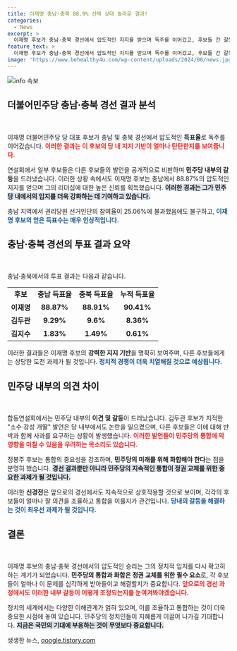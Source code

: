 ```yaml
---
title: 이재명 충남·충북 88.9% 선택 상대 놀라운 결과!
categories:
  - News
excerpt: >
  이재명 후보가 충남·충북 경선에서 압도적인 지지를 받으며 독주를 이어갔고, 후보들 간 갈등도 격화되고 있다. 김두관 후보의 발언에 대한 비판이 이어지며 민주당 내 통합의 필요성이 대두되는 상황. 클릭 필수!
feature_text: >
  이재명 후보가 충남·충북 경선에서 압도적인 지지를 받으며 독주를 이어갔고, 후보들 간 갈등도 격화되고 있다. 김두관 후보의 발언에 대한 비판이 이어지며 민주당 내 통합의 필요성이 대두되는 상황. 클릭 필수!
image: 'https://www.behealthy4u.com/wp-content/uploads/2024/06/news.jpg'
---
```


<p><img src="https://www.behealthy4u.com/wp-content/uploads/2024/06/news.jpg" alt="info 속보" /></p>

<h2 data-ke-size="size26">더불어민주당 충남·충북 경선 결과 분석</h2>

<p data-ke-size="size16">&nbsp;</p>

<p>이재명 더불어민주당 당 대표 후보가 충남 및 충북 경선에서 압도적인 <b>득표율</b>로 독주를 이어갔습니다. <b><span style="color: #ee2323;">이러한 결과는 이 후보의 당 내 지지 기반이 얼마나 탄탄한지를 보여줍니다.</span></b> </p>

<p>연설회에서 일부 후보들은 다른 후보들의 발언을 공개적으로 비판하며 <b>민주당 내부의 갈등</b>을 드러냈습니다. 이러한 상황 속에서도 이재명 후보는 충남에서 88.87%의 압도적인 지지를 얻으며 그의 리더십에 대한 높은 신뢰를 획득했습니다. <b><span style="background-color: #21538527;">이러한 경과는 그가 민주당 내에서의 입지를 더욱 강화하는 데 기여하고 있습니다.</span></b> </p>

<p>충남 지역에서 권리당원 선거인단의 참여율이 25.06%에 불과했음에도 불구하고, <b><span style="color: #1a5490;">이재명 후보의 얻은 득표수는 매우 인상적입니다.</span></b> </p>

<h2 data-ke-size="size26">충남·충북 경선의 투표 결과 요약</h2>

<p data-ke-size="size16">&nbsp;</p>

<p>충남·충북에서의 투표 결과는 다음과 같습니다.</p>

<table style="width:100%;">
<tr>
<td style="text-align: center; height: 17px;"><b>후보</b></td>
<td style="text-align: center; height: 17px;"><b>충남 득표율</b></td>
<td style="text-align: center; height: 17px;"><b>충북 득표율</b></td>
<td style="text-align: center; height: 17px;"><b>누적 득표율</b></td>
</tr>
<tr>
<td style="text-align: center; height: 17px;"><b>이재명</b></td>
<td style="text-align: center; height: 17px;"><b>88.87%</b></td>
<td style="text-align: center; height: 17px;"><b>88.91%</b></td>
<td style="text-align: center; height: 17px;"><b>90.41%</b></td>
</tr>
<tr>
<td style="text-align: center; height: 17px;"><b>김두관</b></td>
<td style="text-align: center; height: 17px;"><b>9.29%</b></td>
<td style="text-align: center; height: 17px;"><b>9.6%</b></td>
<td style="text-align: center; height: 17px;"><b>8.36%</b></td>
</tr>
<tr>
<td style="text-align: center; height: 17px;"><b>김지수</b></td>
<td style="text-align: center; height: 17px;"><b>1.83%</b></td>
<td style="text-align: center; height: 17px;"><b>1.49%</b></td>
<td style="text-align: center; height: 17px;"><b>0.61%</b></td>
</tr>
</table>

<p>이러한 결과들은 이재명 후보의 <b>강력한 지지 기반</b>을 명확히 보여주며, 다른 후보들에게는 상당한 도전 과제가 될 것입니다. <b><span style="color: #1a5490;">정치적 경쟁이 더욱 치열해질 것으로 예상됩니다.</span></b> </p>

<h2 data-ke-size="size26">민주당 내부의 의견 차이</h2>

<p data-ke-size="size16">&nbsp;</p>

<p>합동연설회에서는 민주당 내부의 <b>이견 및 갈등</b>이 드러났습니다. 김두관 후보가 지적한 "소수·강성 개딸" 발언은 당 내부에서도 논란을 일으켰으며, 다른 후보들은 이에 대해 반박과 함께 사과를 요구하는 상황이 발생했습니다. <b><span style="color: #ee2323;">이러한 발언들이 민주당의 통합에 악영향을 미칠 수 있음을 우려하는 목소리도 있습니다.</span></b> </p>

<p>정봉주 후보는 통합의 중요성을 강조하며, <b>민주당의 미래를 위해 화합해야 한다</b>는 점을 분명히 했습니다. <b><span style="background-color: #21538527;">경선 결과뿐만 아니라 민주당의 지속적인 통합이 정권 교체를 위한 중요한 과제가 될 것입니다.</span></b></p>

<p>이러한 <b>신경전</b>은 앞으로의 경선에서도 지속적으로 상호작용할 것으로 보이며, 각각의 후보들이 얼마나 잘 의견을 조율하고 통합을 이룰지가 관건입니다. <b><span style="color: #1a5490;">당내의 갈등을 해결하는 것이 최우선 과제가 될 것입니다.</span></b></p>

<h2 data-ke-size="size26">결론</h2>

<p data-ke-size="size16">&nbsp;</p>

<p>이재명 후보의 충남·충북 경선에서의 압도적인 승리는 그의 정치적 입지를 다시 확고히 하는 계기가 되었습니다. <b>민주당의 통합과 화합은 정권 교체를 위한 필수 요소</b>로, 각 후보들이 얼마나 이 문제를 심각하게 받아들이고 해결할지가 중요합니다. <b><span style="color: #ee2323;">앞으로의 경선 과정에서도 이러한 내부 갈등이 어떻게 조정되는지를 눈여겨봐야겠습니다.</span></b> </p>

<p>정치의 세계에서는 다양한 이해관계가 얽혀 있으며, 이를 조율하고 통합하는 것이 더욱 중요한 시점에 놓여 있습니다. 민주당의 정치인들이 지혜롭게 이끌어 나가길 기대합니다. <b><span style="background-color: #21538527;">지금은 국민의 기대에 부응하는 것이 무엇보다 중요합니다.</span></b></p>
생생한 뉴스, <a href="https://qoogle.tistory.com" rel="dofollow">qoogle.tistory.com</a>


